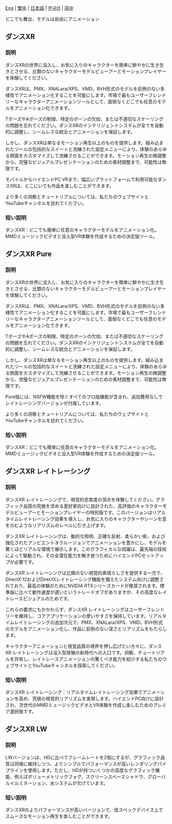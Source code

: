 [Eng](/dancexr/listing/steam) | [繁中](/tw/dancexr/listing/steam) | [日本語](/jp/dancexr/listing/steam) | [한국어](/kr/dancexr/listing/steam) | [简中](/zh/dancexr/listing/steam)

どこでも舞台、モデルは自由にアニメーション

## ダンスXR

### 説明
ダンスXRの世界に没入し、お気に入りのキャラクターを簡単に鮮やかに生き生きとさせる、比類のないキャラクターモデルビューアーとモーションプレイヤーを体験してください。

ダンスXRは、PMX、XNALara/XPS、VMD、BVH形式のモデルを前例のない多様性でアニメーション化することを可能にします。市場で最もユーザーフレンドリーなキャラクターアニメーションツールとして、面倒なくどこでも任意のモデルをアニメーション化できます。

TポーズやAポーズの制限、特定のボーンの欠如、または不適切なスケーリングの問題を忘れてください。ダンスXRのインテリジェントシステムが全てを自動的に調整し、シームレスな統合とアニメーションを保証します。

しかし、ダンスXRは単なるモーション再生以上のものを提供します。組み込まれたツールの包括的なスイートと洗練された設定メニューにより、体験のあらゆる側面をカスタマイズして洗練させることができます。モーション再生の微調整から、完璧なビジュアルプレゼンテーションのための素材調整まで、可能性は無限です。

モバイルからハイエンドPC VRまで、幅広いプラットフォームで利用可能なダンスXRは、どこにいても作品を楽しむことができます。

より多くの洞察とチュートリアルについては、私たちのウェブサイトとYouTubeチャンネルを訪れてください。

### 短い説明
ダンスXR：どこでも簡単に任意のキャラクターモデルをアニメーション化。MMDミュージックビデオと没入型VR体験を作成するための決定版ツール。

## ダンスXR Pure

### 説明
ダンスXRの世界に没入し、お気に入りのキャラクターを簡単に鮮やかに生き生きとさせる、比類のないキャラクターモデルビューアーとモーションプレイヤーを体験してください。

ダンスXRは、PMX、XNALara/XPS、VMD、BVH形式のモデルを前例のない多様性でアニメーション化することを可能にします。市場で最もユーザーフレンドリーなキャラクターアニメーションツールとして、面倒なくどこでも任意のモデルをアニメーション化できます。

TポーズやAポーズの制限、特定のボーンの欠如、または不適切なスケーリングの問題を忘れてください。ダンスXRのインテリジェントシステムが全てを自動的に調整し、シームレスな統合とアニメーションを保証します。

しかし、ダンスXRは単なるモーション再生以上のものを提供します。組み込まれたツールの包括的なスイートと洗練された設定メニューにより、体験のあらゆる側面をカスタマイズして洗練させることができます。モーション再生の微調整から、完璧なビジュアルプレゼンテーションのための素材調整まで、可能性は無限です。

Pure版には、NSFW機能を除くすべてのプロ版機能が含まれ、追加費用なしでレイトレーシングバージョンが付属しています。

より多くの洞察とチュートリアルについては、私たちのウェブサイトとYouTubeチャンネルを訪れてください。

### 短い説明
ダンスXR：どこでも簡単に任意のキャラクターモデルをアニメーション化。MMDミュージックビデオと没入型VR体験を作成するための決定版ツール。

## ダンスXR レイトレーシング

### 説明
ダンスXR レイトレーシングで、視覚的忠実度の頂点を体験してください。グラフィック品質の究極を求める愛好家向けに設計された、高評価のキャラクターモデルビューアーとモーションプレイヤーの特別版です。このバージョンはリアルタイムレイトレーシング効果を導入し、お気に入りのキャラクターやシーンを息をのむようなリアリズムのレベルに引き上げます。

ダンスXR レイトレーシングは、動的な照明、正確な反射、柔らかい影、および強化されたアンビエントオクルージョンでアニメーションを豊かにし、モデルを驚くほどリアルな環境で展示します。このグラフィカルな飛躍は、最先端の技術によって駆動され、その全潜在能力を解き放つためにハイエンドPCセットアップが必要です。

ダンスXR レイトレーシングは比類のない視覚的素晴らしさを提供する一方で、DirectX 12およびDirectXレイトレーシング機能を備えたシステム向けに調整されており、最高の体験のためにNVIDIA RTXシリーズカードが推奨されます。標準版に比べて動作速度が遅いというトレードオフがありますが、その高度なレイトレースビジュアルのためです。

これらの要求にもかかわらず、ダンスXR レイトレーシングはユーザーフレンドリーを維持し、コアアプリケーションの使いやすさを保持しています。リアルタイムレイトレーシングの追加次元で、PMX、XNALara/XPS、VMD、BVH形式のモデルをアニメーション化し、作品に前例のない深さとリアリズムをもたらします。

キャラクターアニメーションと視覚品質の境界を押し広げたい方々に、ダンスXR レイトレーシングは没入型体験の新時代への入口です。洞察、チュートリアルを共有し、レイトレースアニメーションの驚くべき能力を紹介する私たちのウェブサイトとYouTubeチャンネルを探索してください。

### 短い説明
ダンスXR レイトレーシング：リアルタイムレイトレーシング効果でアニメーションを高め、究極の視覚的リアリズムを実現します。ハイエンドPC向けに設計され、次世代のMMDミュージックビデオとVR体験を作成し楽しむためのプレミア選択肢です。

## ダンスXR LW

### 説明
LWバージョンは、HDに比べてフレームレートを2倍にするが、グラフィック品質は同様に維持しつつ、よりシンプルでパフォーマンスが高いレンダリングパイプラインを使用します。ただし、HDが持ついくつかの高度なグラフィック機能、例えばボリューメトリックフォグ、スクリーンスペースシャドウ、グローバルイルミネーション、水システムが欠けています。

### 短い説明
ダンスXRのよりパフォーマンスが高いバージョンで、低スペックデバイス上でスムーズなモーション再生を楽しむことができます。